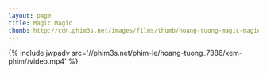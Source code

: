 ```yaml
---
layout: page
title: Magic Magic
thumb: http://cdn.phim3s.net/images/films/thumb/hoang-tuong-magic-magic-2013.jpg
---
```

{% include jwpadv src='//phim3s.net/phim-le/hoang-tuong_7386/xem-phim//video.mp4' %}